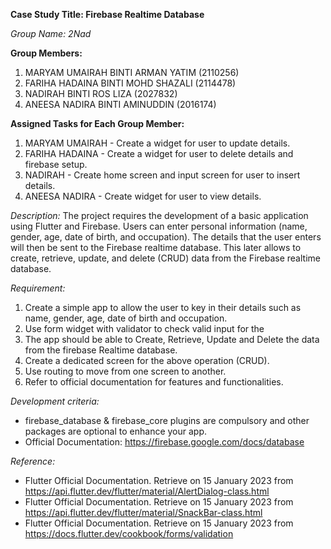 **Case Study Title: Firebase Realtime Database**

*Group Name: 2Nad*

**Group Members:**
1. MARYAM UMAIRAH BINTI ARMAN YATIM (2110256)
2. FARIHA HADAINA BINTI MOHD SHAZALI (2114478)
3. NADIRAH BINTI ROS LIZA (2027832)
4. ANEESA NADIRA BINTI AMINUDDIN (2016174)

**Assigned Tasks for Each Group Member:**
1. MARYAM UMAIRAH - Create a widget for user to update details.
2. FARIHA HADAINA - Create a widget for user to delete details and firebase setup.
3. NADIRAH - Create home screen and input screen for user to insert details.
4. ANEESA NADIRA - Create widget for user to view details.
   

*Description:* 
The project requires the development of a basic application using Flutter and Firebase. Users can enter personal information (name, gender, age, date of birth, and occupation). 
The details that the user enters will then be sent to the Firebase realtime database. This later allows to create, retrieve, update, and delete (CRUD) data from the Firebase realtime database.

*Requirement:*
1. Create a simple app to allow the user to key in their details such as name, gender, age, date of birth and occupation.
2. Use form widget with validator to check valid input for the
 3. The app should be able to Create, Retrieve, Update and Delete the data from the firebase Realtime database.
4. Create a dedicated screen for the above operation (CRUD).
5. Use routing to move from one screen to another.
6. Refer to official documentation for features and functionalities.

*Development criteria:*
- firebase_database & firebase_core plugins are compulsory and other packages are optional to enhance your app.
- Official Documentation: https://firebase.google.com/docs/database

*Reference:*
- Flutter Official Documentation. Retrieve on 15 January 2023 from https://api.flutter.dev/flutter/material/AlertDialog-class.html
- Flutter Official Documentation. Retrieve on 15 January 2023 from https://api.flutter.dev/flutter/material/SnackBar-class.html
- Flutter Official Documentation. Retrieve on 15 January 2023 from https://docs.flutter.dev/cookbook/forms/validation
